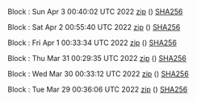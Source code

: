 Block [](https://testnet-insight.dashevo.org/insight/block/): Sun Apr  3 00:40:02 UTC 2022 [zip](https://dash-bootstrap.ams3.digitaloceanspaces.com/testnet/2022-04-03/bootstrap.dat.zip) () [SHA256](https://dash-bootstrap.ams3.digitaloceanspaces.com/testnet/2022-04-03/sha256.txt)

Block [](https://testnet-insight.dashevo.org/insight/block/): Sat Apr  2 00:55:40 UTC 2022 [zip](https://dash-bootstrap.ams3.digitaloceanspaces.com/testnet/2022-04-02/bootstrap.dat.zip) () [SHA256](https://dash-bootstrap.ams3.digitaloceanspaces.com/testnet/2022-04-02/sha256.txt)

Block [](https://testnet-insight.dashevo.org/insight/block/): Fri Apr  1 00:33:34 UTC 2022 [zip](https://dash-bootstrap.ams3.digitaloceanspaces.com/testnet/2022-04-01/bootstrap.dat.zip) () [SHA256](https://dash-bootstrap.ams3.digitaloceanspaces.com/testnet/2022-04-01/sha256.txt)

Block [](https://testnet-insight.dashevo.org/insight/block/): Thu Mar 31 00:29:35 UTC 2022 [zip](https://dash-bootstrap.ams3.digitaloceanspaces.com/testnet/2022-03-31/bootstrap.dat.zip) () [SHA256](https://dash-bootstrap.ams3.digitaloceanspaces.com/testnet/2022-03-31/sha256.txt)

Block [](https://testnet-insight.dashevo.org/insight/block/): Wed Mar 30 00:33:12 UTC 2022 [zip](https://dash-bootstrap.ams3.digitaloceanspaces.com/testnet/2022-03-30/bootstrap.dat.zip) () [SHA256](https://dash-bootstrap.ams3.digitaloceanspaces.com/testnet/2022-03-30/sha256.txt)

Block [](https://testnet-insight.dashevo.org/insight/block/): Tue Mar 29 00:36:06 UTC 2022 [zip](https://dash-bootstrap.ams3.digitaloceanspaces.com/testnet/2022-03-29/bootstrap.dat.zip) () [SHA256](https://dash-bootstrap.ams3.digitaloceanspaces.com/testnet/2022-03-29/sha256.txt)
